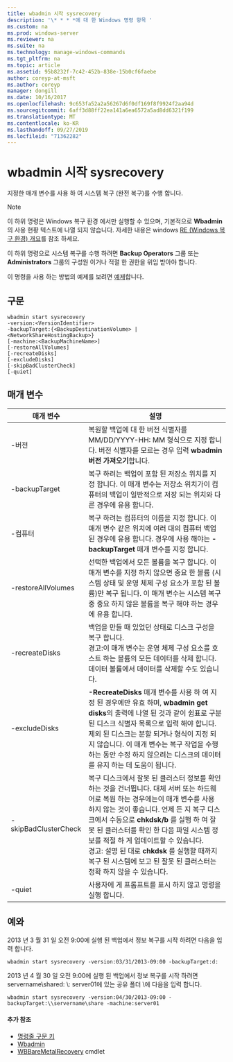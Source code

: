 ```yaml
---
title: wbadmin 시작 sysrecovery
description: '\* * * *에 대 한 Windows 명령 항목 '
ms.custom: na
ms.prod: windows-server
ms.reviewer: na
ms.suite: na
ms.technology: manage-windows-commands
ms.tgt_pltfrm: na
ms.topic: article
ms.assetid: 95b8232f-7c42-452b-838e-15b0cf6faebe
author: coreyp-at-msft
ms.author: coreyp
manager: dongill
ms.date: 10/16/2017
ms.openlocfilehash: 9c653fa52a2a56267d6f0df169f8f9924f2aa94d
ms.sourcegitcommit: 6aff3d88ff22ea141a6ea6572a5ad8dd6321f199
ms.translationtype: MT
ms.contentlocale: ko-KR
ms.lasthandoff: 09/27/2019
ms.locfileid: "71362282"
---
```

# <a name="wbadmin-start-sysrecovery"></a>wbadmin 시작 sysrecovery



지정한 매개 변수를 사용 하 여 시스템 복구 (완전 복구)를 수행 합니다.

> [!NOTE]
> 이 하위 명령은 Windows 복구 환경 에서만 실행할 수 있으며, 기본적으로 **Wbadmin**의 사용 현황 텍스트에 나열 되지 않습니다. 자세한 내용은 windows [RE (Windows 복구 환경) 개요](https://technet.microsoft.com/library/hh825173.aspx)를 참조 하세요.

이 하위 명령으로 시스템 복구를 수행 하려면 **Backup Operators** 그룹 또는 **Administrators** 그룹의 구성원 이거나 적절 한 권한을 위임 받아야 합니다.

이 명령을 사용 하는 방법의 예제를 보려면 [예제](#BKMK_examples)합니다.

## <a name="syntax"></a>구문

```
wbadmin start sysrecovery
-version:<VersionIdentifier>
-backupTarget:{<BackupDestinationVolume> | <NetworkShareHostingBackup>}
[-machine:<BackupMachineName>]
[-restoreAllVolumes]
[-recreateDisks]
[-excludeDisks]
[-skipBadClusterCheck]
[-quiet]
```

## <a name="parameters"></a>매개 변수

|매개 변수|설명|
|---------|-----------|
|-버전|복원할 백업에 대 한 버전 식별자를 MM/DD/YYYY-HH: MM 형식으로 지정 합니다. 버전 식별자를 모르는 경우 입력 **wbadmin 버전 가져오기**합니다.|
|-backupTarget|복구 하려는 백업이 포함 된 저장소 위치를 지정 합니다. 이 매개 변수는 저장소 위치가이 컴퓨터의 백업이 일반적으로 저장 되는 위치와 다른 경우에 유용 합니다.|
|-컴퓨터|복구 하려는 컴퓨터의 이름을 지정 합니다. 이 매개 변수 같은 위치에 여러 대의 컴퓨터 백업 된 경우에 유용 합니다. 경우에 사용 해야는 **-backupTarget** 매개 변수를 지정 합니다.|
|-restoreAllVolumes|선택한 백업에서 모든 볼륨을 복구 합니다. 이 매개 변수를 지정 하지 않으면 중요 한 볼륨 (시스템 상태 및 운영 체제 구성 요소가 포함 된 볼륨)만 복구 됩니다. 이 매개 변수는 시스템 복구 중 중요 하지 않은 볼륨을 복구 해야 하는 경우에 유용 합니다.|
|-recreateDisks|백업을 만들 때 있었던 상태로 디스크 구성을 복구 합니다.</br>경고:이 매개 변수는 운영 체제 구성 요소를 호스트 하는 볼륨의 모든 데이터를 삭제 합니다. 데이터 볼륨에서 데이터를 삭제할 수도 있습니다.|
|-excludeDisks|**-RecreateDisks** 매개 변수를 사용 하 여 지정 된 경우에만 유효 하며, **wbadmin get disks**의 출력에 나열 된 것과 같이 쉼표로 구분 된 디스크 식별자 목록으로 입력 해야 합니다. 제외 된 디스크는 분할 되거나 형식이 지정 되지 않습니다. 이 매개 변수는 복구 작업을 수행 하는 동안 수정 하지 않으려는 디스크의 데이터를 유지 하는 데 도움이 됩니다.|
|-skipBadClusterCheck|복구 디스크에서 잘못 된 클러스터 정보를 확인 하는 것을 건너뜁니다. 대체 서버 또는 하드웨어로 복원 하는 경우에는이 매개 변수를 사용 하지 않는 것이 좋습니다. 언제 든 지 복구 디스크에서 수동으로 **chkdsk/b** 를 실행 하 여 잘못 된 클러스터를 확인 한 다음 파일 시스템 정보를 적절 하 게 업데이트할 수 있습니다.</br>경고: 설명 된 대로 **chkdsk** 를 실행할 때까지 복구 된 시스템에 보고 된 잘못 된 클러스터는 정확 하지 않을 수 있습니다.|
|-quiet|사용자에 게 프롬프트를 표시 하지 않고 명령을 실행 합니다.|

## <a name="BKMK_examples"></a>예와

2013 년 3 월 31 일 오전 9:00에 실행 된 백업에서 정보 복구를 시작 하려면 다음을 입력 합니다.
```
wbadmin start sysrecovery -version:03/31/2013-09:00 -backupTarget:d:
```
2013 년 4 월 30 일 오전 9:00에 실행 된 백업에서 정보 복구를 시작 하려면 servername\shared: \\: server01에 있는 공유 폴더 \\에 다음을 입력 합니다.
```
wbadmin start sysrecovery -version:04/30/2013-09:00 -backupTarget:\\servername\share -machine:server01
```

#### <a name="additional-references"></a>추가 참조

-   [명령줄 구문 키](command-line-syntax-key.md)
-   [Wbadmin](wbadmin.md)
-   [WBBareMetalRecovery](https://technet.microsoft.com/library/jj902461.aspx) cmdlet
